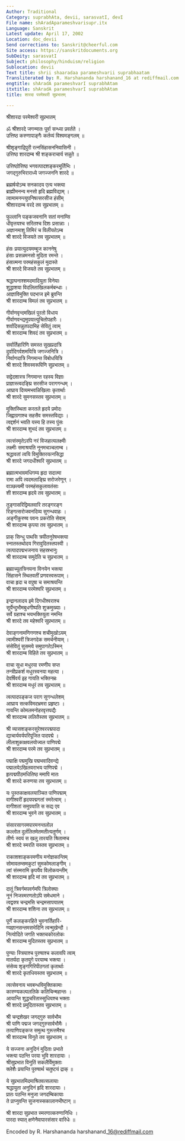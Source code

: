 ```yaml
---
Author: Traditional
Category: suprabhAta, devii, sarasvatI, devI
File name: shAradAparameshvarisupr.itx
Language: Sanskrit
Latest update: April 17, 2002
Location: doc_devii
Send corrections to: Sanskrit@cheerful.com
Site access: https://sanskritdocuments.org
SubDeity: sarasvatI
Subject: philosophy/hinduism/religion
Sublocation: devii
Text title: shrii shaaradaa parameshvarii suprabhaatam
Transliterated by: R. Harshananda harshanand_16 at rediffmail.com
engtitle: shAradA parameshvarI suprabhAtam
itxtitle: shAradA parameshvarI suprabhAtam
title: शारदा परमेश्वरी सुप्रभातम्

---
```

  
 श्रीशारदा परमेश्वरी सुप्रभातम्   
  
ॐ श्रीशारदे जगन्मातः पूर्वा सन्ध्या प्रवर्तते ।  
उत्तिष्ठ करुणापाङ्गैः कर्तव्यं विश्वमङ्गलम् ॥  
  
श्रीशृङ्गाद्रिपुरी रत्नसिंहासननिवासिनी ।  
उत्तिष्ठ शारदाम्ब श्री शङ्कराचार्य सन्नुते ॥  
  
उत्तिष्ठोत्तिष्ठ भगवत्पादशङ्करमूर्तिभिः ।  
जगद्गुरुभिराराध्ये जगज्जननि शारदे ॥  
  
ब्रह्मर्षयोऽम्ब सनकादय एत्य भक्त्या  
ब्राह्मीमनन्य मनसो हृदि ब्रह्मविद्याम् ।  
त्वामामनन्त्युपनिषत्सरसीज हंसीम्  
श्रीशारदाम्ब वरदे तव सुप्रभातम् ॥  
  
फुल्लानि पङ्कजवनानि सतां मनाम्सि  
धीवृत्तयश्च सरितश्च दिशः प्रसान्नाः ।  
अज्ञानमाशु तिमिरं च विलीयतेऽम्ब  
श्री शारदे विजयते तव सुप्रभातम् ॥  
  
हंसः प्रयात्युदयमम्बुज काननेषु  
हंसाः प्रसन्नमनसो मुदिता रमन्ते ।  
हंसात्मना परमहंसकुलं मुदास्ते  
श्री शारदे विजयते तव सुप्रभातम् ॥  
  
श्रद्धाघनाश्शमदमादियुता विनेयाः  
शुद्धाशया विदलिताखिलकर्मबन्धाः ।  
आज्ञाविमुक्ति पदभाज इमे ब्रुवन्ति  
श्री शारदाम्ब विमलं तव सुप्रभातम् ॥  
  
गीर्वाणवृन्दमखिलं पुरतो विधाय  
गीर्वाणवन्द्यमुपयात्युचितोपहारैः ।  
शर्वादिसन्नुतपदामिह सेवितुं त्वाम्  
श्री शारदाम्ब शिवदं तव सुप्रभातम् ॥  
  
सर्वार्तिहारिणि समस्त सुखप्रदात्रि  
दुर्वादिगर्वशमयित्रि जगज्जनित्रि ।  
निर्वाणदात्रि निगमान्त विबोधयित्रि  
श्री शारदे शिवस्वरूपिणि सुप्रभातम् ॥  
  
सद्वेदशास्त्र निगमान्त रहस्य विज्ञाः  
प्राज्ञास्त्वदङ्घ्रि सरसीज परागगन्धम् ।  
आघ्राय दिव्यमभवन्निखिलाः कृतार्थाः  
श्री शारदे सुमनसस्तव सुप्रभातम् ॥  
  
मुक्तिस्थिता करतले हृदये प्रमोदः  
जिह्वाग्रगाश्च सहसैव समस्तविद्याः ।  
त्वद्दर्शनं भवति यस्य हि तस्य पुंसः  
श्री शारदाम्ब शुभदं तव सुप्रभातम् ॥  
  
त्वत्संस्मृतेऽरपि नरं विजहात्यलक्ष्मीः  
लक्ष्मीः समाश्रयति नूनमचञ्चलाम्ब ।  
श्रद्धावतां त्वयि विमुक्तिरयत्नसिद्धा  
श्री शारदे जगदधीश्वरि सुप्रभातम् ॥  
  
ब्रह्मात्मभावमधिगम्य हृदा सदात्मा  
रामा अपि त्वदमलाङ्घ्रि सरोजरेणून् ।  
वाञ्छत्यमी परमहंसकुलावतंसाः  
शी शारदाम्ब हृदये तव सुप्रभातम् ॥  
  
तुङ्गासरिद्विमलवारि तरङ्गरङ्ग  
रिङ्गत्सरोजवनदिव्य सुगन्धवाहः ।  
अङ्गीकुरुष्व पवनः प्रकरोति सेवाम्  
श्री शारदाम्ब कृपया तव सुप्रभातम् ॥  
  
प्राक् सिन्धु पाथसि त्रयीतनुरेषभक्त्या  
स्नातस्तथोदय गिरावुदितस्तपस्वी ।  
त्वत्पादपद्मभजनाय सहस्रभानुः  
श्री शारदाम्ब समुदेति च सुप्रभातम् ॥  
  
ब्रह्माच्युतत्रिनयना विनयेन भक्त्या  
सिंहासने स्थितवतीं प्रणवस्वरूपाम् ।  
वाचा हृदा च वपुषा च समाश्रयन्ति  
श्री शारदाम्ब परमेश्वरि सुप्रभातम् ॥  
  
इन्द्रानलादय इमे दिगधीश्वराश्च  
सूर्येन्दुभौमबुधगीष्पति शुक्रमुख्याः ।  
सर्वे ग्रहाश्च भयभक्तियुता नमन्ति  
श्री शारदे तव महेश्वरि सुप्रभातम् ॥  
  
देवाङ्गनामणिगणश्च शचीमुखोऽयम्  
त्वामीश्वरीं त्रिजगदेक समर्चनीयाम् ।  
संसेवितुं सुसमये समुपागतेऽस्मिन्  
श्री शारदाम्ब विहिते तव सुप्रभातम् ॥  
  
वाचा सुधा मधुरया रमणीय सप्त  
तन्त्रीप्रकर्श मधुरस्वनया महत्या ।  
देवर्षिवर्य इह गायति भक्तिनम्रः  
श्री शारदाम्ब मधुरं तव सुप्रभातम् ॥  
  
त्वत्पादपङ्कज पराग सुगन्धलेशम्  
आघ्राय सत्कविमदभ्रमरा प्रहृष्टाः ।  
गायन्ति कोमलमनोहरवृत्तपद्यैः  
श्री शारदाम्ब ललितैस्तव सुप्रभातम् ॥  
  
श्री व्यासशङ्करसुरेश्वरपद्मपादा  
द्याचार्यवर्यपरिपूजित पादपद्मे ।  
लीलाशुकाक्षवलयोज्वल पाणिपद्मे  
श्री शारदाम्ब परमे तव सुप्रभातम् ॥  
  
पद्माक्षि पद्ममुखि पद्मभवादिवन्द्ये  
पद्मालयेऽखिलवराभय पाणिपद्मे ।  
हृत्पद्मपीठमधितिष्ठ ममापि मातः  
श्री शारदे करुणया तव सुप्रभातम् ॥  
  
यः पुस्तकाक्षवलयाञ्चित पाणिपद्माम्  
वागीश्वरीं हृदयपद्मगतां स्मरेत्वाम् ।  
वागीशतां समुपयाति स सद्य एव  
श्री शारदाम्ब भुवने तव सुप्रभातम् ॥  
  
संसारसागरमपारमनन्तलोल  
कल्लोल दुर्ललितमेतमतीत्यतूर्णम् ।  
तीर्णः स्वयं स खलु तारयति श्रिताम्श्च  
श्री शारदे स्मरति यस्तव सुप्रभातम् ॥  
  
राकाशशाङ्करमणीय मनोज्ञकान्तिम्  
सोमावतम्समकुटां सुमकोमलाङ्गीम् ।  
त्वां संस्मरामि कृपयैव विलोकयन्तीम्  
श्री शारदाम्ब हृदि मां तव सुप्रभातम् ॥  
  
दातुं त्रिवर्गमपवर्गमपि त्रिलोक्याः  
नूनं निजस्मरणतोऽपि समेधमाने ।  
त्वद्वक्त्र चन्द्रमसि चन्द्रमसापयातम्  
श्री शारदाम्ब शशिना तव सुप्रभातम् ॥  
  
पूर्णे कलङ्करहिते भुवनार्तिहारि-  
ण्यज्ञानसन्तमसभेदिनि त्वन्मुखेन्दौ ।  
नित्योदिते जगति भक्तचकोरलोकः  
श्री शारदाम्ब मुदितस्तव सुप्रभातम् ॥  
  
पुण्याः स्त्रियाश्च पुरुषाश्च कलावपि त्वाम्  
मातर्यदा कृतयुगे परयाम्ब भक्त्या ।  
संसेव्य शृङ्गगिरिपीठगतां कृतार्थाः  
श्री शारदे कृतधियस्तव सुप्रभातम् ॥  
  
त्वत्सेवनाय भवबन्धविमुक्तिकामाः  
कारुण्यकल्पलतिके कतिचिन्महान्तः ।  
आयान्ति शुद्धचरितास्सुधियश्च भक्ताः  
श्री शारदे प्रमुदितास्तव सुप्रभातम् ॥  
  
श्री चन्द्रशेखर जगद्गुरु सार्वभौम  
श्री पाणि पद्मज जगद्गुरुसार्वभौमैः ।  
तत्पाणिपङ्कज समुत्थ गुरूत्तमैश्च  
श्री शारदाम्ब विनुते तव सुप्रभातम् ॥  
  
ये सज्जना अनुदिनं मुदिताः प्रभाते  
भक्त्या पठन्ति परया भुवि शारदायाः ।  
श्रीसुप्रभात विनुतिं सकलैर्विमुक्ताः  
क्लेशैः प्रयान्ति पुरुषार्थ चतुष्टयं द्राक् ॥  
  
ये सुप्रभातमिदमाश्रितवत्सलायाः  
श्रद्धायुता अनुदिनं हृदि शारदायाः ।  
प्रातः पठन्ति मनुजा जगदम्बिकायाः  
ते प्राप्नुवन्ति सुजनास्सकालानभीष्टान् ॥  
  
श्री शारदा सुप्रभात स्मरणात्करुणानिधिः ।  
पारदा स्यात् क्षणेनैवापारसंसार वारिधेः ॥  
  
  
  
  
Encoded by R. Harshananda harshanand\_16@rediffmail.com  
  
